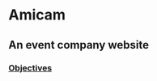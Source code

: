 # Amicam

## An event company website

### [Objectives](https://drive.google.com/file/d/1bWS3h0mGsje29-M4QrgD33dAjSkYr_M_/view?usp=sharing "Amicam Objectives")


